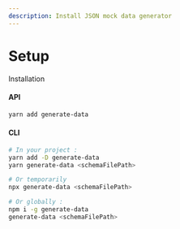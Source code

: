 ```yaml
---
description: Install JSON mock data generator
---
```


# Setup

Installation

#### API

```bash
yarn add generate-data
```

#### CLI

```bash
# In your project :
yarn add -D generate-data
yarn generate-data <schemaFilePath>

# Or temporarily
npx generate-data <schemaFilePath>

# Or globally :
npm i -g generate-data
generate-data <schemaFilePath>
```



